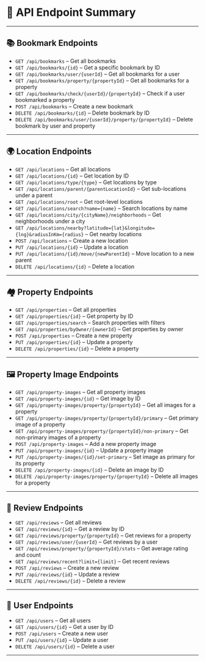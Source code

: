 # 🔗 API Endpoint Summary

---

## 📚 Bookmark Endpoints

- `GET /api/bookmarks` – Get all bookmarks
- `GET /api/bookmarks/{id}` – Get a specific bookmark by ID
- `GET /api/bookmarks/user/{userId}` – Get all bookmarks for a user
- `GET /api/bookmarks/property/{propertyId}` – Get all bookmarks for a property
- `GET /api/bookmarks/check/{userId}/{propertyId}` – Check if a user bookmarked a property
- `POST /api/bookmarks` – Create a new bookmark
- `DELETE /api/bookmarks/{id}` – Delete bookmark by ID
- `DELETE /api/bookmarks/user/{userId}/property/{propertyId}` – Delete bookmark by user and property

---

## 🌍 Location Endpoints

- `GET /api/locations` – Get all locations
- `GET /api/locations/{id}` – Get location by ID
- `GET /api/locations/type/{type}` – Get locations by type
- `GET /api/locations/parent/{parentLocationId}` – Get sub-locations under a parent
- `GET /api/locations/root` – Get root-level locations
- `GET /api/locations/search?name={name}` – Search locations by name
- `GET /api/locations/city/{cityName}/neighborhoods` – Get neighborhoods under a city
- `GET /api/locations/nearby?latitude={lat}&longitude={lng}&radiusInKm={radius}` – Get nearby locations
- `POST /api/locations` – Create a new location
- `PUT /api/locations/{id}` – Update a location
- `PUT /api/locations/{id}/move/{newParentId}` – Move location to a new parent
- `DELETE /api/locations/{id}` – Delete a location

---

## 🏘️ Property Endpoints

- `GET /api/properties` – Get all properties
- `GET /api/properties/{id}` – Get property by ID
- `GET /api/properties/search` – Search properties with filters
- `GET /api/properties/byOwner/{ownerId}` – Get properties by owner
- `POST /api/properties` – Create a new property
- `PUT /api/properties/{id}` – Update a property
- `DELETE /api/properties/{id}` – Delete a property

---

## 🖼️ Property Image Endpoints

- `GET /api/property-images` – Get all property images
- `GET /api/property-images/{id}` – Get image by ID
- `GET /api/property-images/property/{propertyId}` – Get all images for a property
- `GET /api/property-images/property/{propertyId}/primary` – Get primary image of a property
- `GET /api/property-images/property/{propertyId}/non-primary` – Get non-primary images of a property
- `POST /api/property-images` – Add a new property image
- `PUT /api/property-images/{id}` – Update a property image
- `PUT /api/property-images/{id}/set-primary` – Set image as primary for its property
- `DELETE /api/property-images/{id}` – Delete an image by ID
- `DELETE /api/property-images/property/{propertyId}` – Delete all images for a property

---

## 📝 Review Endpoints

- `GET /api/reviews` – Get all reviews
- `GET /api/reviews/{id}` – Get a review by ID
- `GET /api/reviews/property/{propertyId}` – Get reviews for a property
- `GET /api/reviews/user/{userId}` – Get reviews by a user
- `GET /api/reviews/property/{propertyId}/stats` – Get average rating and count
- `GET /api/reviews/recent?limit={limit}` – Get recent reviews
- `POST /api/reviews` – Create a new review
- `PUT /api/reviews/{id}` – Update a review
- `DELETE /api/reviews/{id}` – Delete a review

---

## 👤 User Endpoints

- `GET /api/users` – Get all users
- `GET /api/users/{id}` – Get a user by ID
- `POST /api/users` – Create a new user
- `PUT /api/users/{id}` – Update a user
- `DELETE /api/users/{id}` – Delete a user

---
